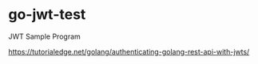 # go-jwt-test
JWT Sample Program


https://tutorialedge.net/golang/authenticating-golang-rest-api-with-jwts/
